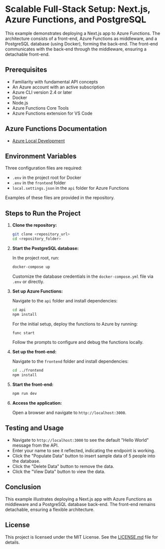 # Scalable Full-Stack Setup: Next.js, Azure Functions, and PostgreSQL

This example demonstrates deploying a Next.js app to Azure Functions. The architecture consists of a front-end, Azure Functions as middleware, and a PostgreSQL database (using Docker), forming the back-end. The front-end communicates with the back-end through the middleware, ensuring a detachable front-end.

## Prerequisites

- Familiarity with fundamental API concepts
- An Azure account with an active subscription
- Azure CLI version 2.4 or later
- Docker
- Node.js
- Azure Functions Core Tools
- Azure Functions extension for VS Code

## Azure Functions Documentation

- [Azure Local Development](https://learn.microsoft.com/en-us/azure/azure-functions/create-first-function-vs-code-typescript?source=recommendations&pivots=nodejs-model-v4)

## Environment Variables

Three configuration files are required:
- `.env` in the project root for Docker
- `.env` in the `frontend` folder
- `local.settings.json` in the `api` folder for Azure Functions

Examples of these files are provided in the repository.

## Steps to Run the Project

1. **Clone the repository:**
   
   ```bash
   git clone <repository_url>
   cd <repository_folder>
   ```

2. **Start the PostgreSQL database:**

   In the project root, run:

   ```bash
   docker-compose up
   ```

   Customize the database credentials in the `docker-compose.yml` file via `.env` or directly.

3. **Set up Azure Functions:**

   Navigate to the `api` folder and install dependencies:

   ```bash
   cd api
   npm install
   ```

   For the initial setup, deploy the functions to Azure by running:

   ```bash
   func start
   ```

   Follow the prompts to configure and debug the functions locally.

4. **Set up the front-end:**

   Navigate to the `frontend` folder and install dependencies:

   ```bash
   cd ../frontend
   npm install
   ```

5. **Start the front-end:**

   ```bash
   npm run dev
   ```

6. **Access the application:**

   Open a browser and navigate to `http://localhost:3000`.

## Testing and Usage

- Navigate to `http://localhost:3000` to see the default "Hello World" message from the API.
- Enter your name to see it reflected, indicating the endpoint is working.
- Click the "Populate Data" button to insert sample data of 5 people into the database.
- Click the "Delete Data" button to remove the data.
- Click the "View Data" button to view the data.

## Conclusion

This example illustrates deploying a Next.js app with Azure Functions as middleware and a PostgreSQL database back-end. The front-end remains detachable, ensuring a flexible architecture.

## License

This project is licensed under the MIT License. See the [LICENSE.md](LICENSE.md) file for details.
